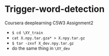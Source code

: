 # Trigger-word-detection
Coursera deeplearning C5W3 Assignment2   
* `$ cd \XY_train` 
* `cat X.npy.tar.gza* > X.npy.tar.gz`
* `$ tar -zxvf X_dev.npy.tar.gz`
* do the same thing in `\XY_dev`
